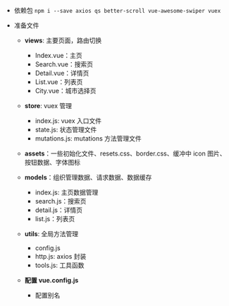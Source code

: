 - 依赖包
  `npm i --save axios qs better-scroll vue-awesome-swiper vuex`

- 准备文件

  - **views**: 主要页面，路由切换

    - Index.vue：主页
    - Search.vue：搜索页
    - Detail.vue：详情页
    - List.vue：列表页
    - City.vue：城市选择页

  - **store**: vuex 管理

    - index.js: vuex 入口文件
    - state.js: 状态管理文件
    - mutations.js: mutations 方法管理文件

  - **assets**：一些初始化文件、resets.css、border.css、缓冲中 icon 图片、按钮数据、字体图标

  - **models**：组织管理数据、请求数据、数据缓存

    - index.js: 主页数据管理
    - search.js：搜索页
    - detail.js：详情页
    - list.js：列表页

  - **utils**: 全局方法管理

    - config.js
    - http.js: axios 封装
    - tools.js: 工具函数

  - **配置 vue.config.js**
    - 配置别名
